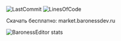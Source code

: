 ![LastCommit](https://img.shields.io/github/last-commit/BlackBaroness/BaronessEditor?color=8b00ff)
![LinesOfCode](https://img.shields.io/tokei/lines/github/BlackBaroness/BaronessEditor?color=8b00ff)

Скачать бесплатно: market.baronessdev.ru

![BaronessEditor stats](https://bstats.org/signatures/bukkit/BaronessEditor.svg)

